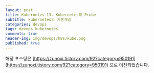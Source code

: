 ```yaml
---
layout: post
title: Kubernetes 13. Kubernetes의 Probe
subtitle: kubernetes의 기본개념
categories: devops
tags: devops kubernetes
comments: true
header-img: img/devops/k8s/kube.png
published: true
---
```


해당 포스팅은 [https://zunoxi.tistory.com/92?category=950191](https://zunoxi.tistory.com/92?category=950191) 으로 이전되었습니다.

<!--

## 개요
> 쿠버네티스의 Container `Probe`에 대한이해
  
- 목차
	- [`What is Probe`](#what-is-probe)
	- [`Readiness Probe`](#readiness-probe)
	- [`Liveness Probe`](#liveness-probe)
  
## Container Probe
---
쿠버네티스 클러스터에서 프로브(probe)는 Pod의 상태를 체크하며 쿠버네티스 운영의 안정성을 더해주는 기능을한다. kubelet은 실행중인 컨테이너들에 대해서 `Readiness Probe, Liveness Probe, startupProbe`를 수행할 수 있으며, 이번 포스팅은 해당 프로브에 대해 정리하려한다.

<br><br><br>


**참고문서**
> - [`쿠버네티스 공식문서`](https://kubernetes.io/ko/docs/concepts/workloads/pods/pod-lifecycle/#%EC%BB%A8%ED%85%8C%EC%9D%B4%EB%84%88-%ED%94%84%EB%A1%9C%EB%B8%8C-probe)
> - [`김태민님의 쿠버네티스 강의`](https://www.inflearn.com/course/%EC%BF%A0%EB%B2%84%EB%84%A4%ED%8B%B0%EC%8A%A4-%EA%B8%B0%EC%B4%88#)

<br>

---

### **`What is Probe`**

쿠버네티스 공식문서에서는 프로브(Probe)에 대해 다음과 같이 설명한다. 

> 프로브는 컨테이너에서 kubelet에 의해 주기적으로 수행되는 진단(diagnostic)이다. 

즉, 상태의 진단을 위해 사용되는 특정 장치라고 할 수 있다. 진단결과는 `Success(진단통과), Failure(진단실패), Unknown(진단실패,동작수행X)` 3가지 중 하나를 가진다.

여기서 kubelet은 컨테이너에 설정되어있는 핸들러를 호출하고 그 타입은 총 3가지로 분류된다.

- `ExecAction` : 컨테이너에서 지정된 명령어 실행
- `TCPSocketAction` : 지정된 포트에서 컨테이너 IP주소에 TCP 활성여부 검사
- `HTTPGetAction` : 지정한 포트 및 경로에서 컨테이너 IP주소에 HTTP GET 요청 수행

이제 Probe의 종류인 **`Readiness Probe, Liveness Probe, startupProbe`** 에 대해 어느상황에 어떤 설정으로 어떻게 사용이 되는지 알아보자.

<br>

---

#### **`Readiness Probe`**

우리가 최초 파드를 만들면 그안에 컨테이너가 생기고, 파드와 컨테이너의 상태가 러닝이 되면서 내부에 있는 앱도 정상적으로 구동이 될것이다. 그리고 서비스와 연결이 된후, 서비스의 IP가 외부에 알려지면서 외부에서는 이 서비스를 통해 많은 사람들이 실시간으로 접근을 하게된다. 

> 한 서비스에 두개의 파드가 연결되어있기때문에 50퍼센트씩 트래픽이 나뉘어진다는 가정에서의 설명이다.

<br>

![그림1](/assets/img/devops/k8s/probe/1.jpeg)

<br>

이때 node2 서버가 다운이 되면서 `node1의 pod1에 100퍼센트로 트래픽`이 몰리게 되고, pod1이 견뎌준다면 서비스는 문제없이 잘 될것이다. 이와 동시에 죽은 pod2는 autohealing 기능으로 다른 노드에 재생성되고, 그 과정에서 파드와 컨테이너가 Running상태가 되면서 서비스와 다시 연결이 된다. 

해당 경우 앱이 아직 완전히 구동에 성공하지 않은 상태라면, 서비스와 연결이 되자마자 **트래픽이 pod2로 유입**이 되기때문에 사용자는 **`50퍼센트의 확률로 에러페이지`** 를 보게된다.

<br>

![그림2](/assets/img/devops/k8s/probe/2.jpeg)

<br>

이 경우 **`ReadinessProbe`** 를 주게되면 이런 문제를 회피할 수 있다. ReadinessProbe는 앱이 정상적으로 구동되기전까지는 서비스와 연결이 되지않게 해준다. 그래서 pod2의 상태는 running이지만 트래픽은 계속 pod1에만 몰리게 구현할 수 있다. 앱이 완전히 준비하는것이 확인이되면, 서비스와 연결이되면서 다시 **`트래픽이 50대 50으로`** 흐르게된다.

<br>

![그림3](/assets/img/devops/k8s/probe/3.jpeg)

<br>

![그림4](/assets/img/devops/k8s/probe/4.jpeg)

<br>

---

#### **`Liveness Probe`**

이때 갑자기 해당 앱에 장애가 나고 **pod는 러닝**상태이고 서비스를 톰캣으로 돌리는경우 톰캣은 구동중이지만 그 위에 떠있는 앱의 메모리 오버플로우와 같은 문제가 생겨서 접속을 하는순간 500에러가 발생한다. 이는 톰캣자체의 프로세서가 죽은것이 아니라 그 위에 돌고있는 서비스에 문제가 생긴경우이다. 톰캣 프로세서를 보고있는 파드입장에서는 **계속 running상태**로 있게되고, 이 상황이 되면 해당 컨테이너에 흐르던 트래픽은 문제가 발생하게된다.

<br>

![그림5](/assets/img/devops/k8s/probe/5.jpeg)

<br>

이때 앱에대한 장애상황을 감지해주는게 `Liveness Probe`이다. 파드를 만들때 Liveness Probe를 달아주게되면 해당앱에 문제가 생긴 후 파드를 재실행하게 만들어서 잠깐의 트래픽에러는 발생하겠지만, 지속적으로 에러가 발생하여 장애상황이 생기는것을 방지해준다.

-->
